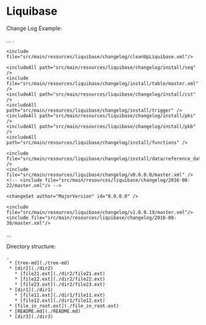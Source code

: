 # Liquibase

Change Log Example:

...
.
<?xml version="1.0" encoding="UTF-8" standalone="no"?>
<databaseChangeLog
        xmlns="http://www.liquibase.org/xml/ns/dbchangelog"
        xmlns:xsi="http://www.w3.org/2001/XMLSchema-instance"
        xsi:schemaLocation="http://www.liquibase.org/xml/ns/dbchangelog
                      http://www.liquibase.org/xml/ns/dbchangelog/dbchangelog-3.5.xsd"
        logicalFilePath="src/main/resources/liquibase/changelog/install.xml">

    <include file="src/main/resources/liquibase/changelog/cleanUpLiquibase.xml"/>

    <includeAll path="src/main/resources/liquibase/changelog/install/seq" />
    <include file="src/main/resources/liquibase/changelog/install/table/master.xml" />
    <includeAll path="src/main/resources/liquibase/changelog/install/cst" />
    <includeAll path="src/main/resources/liquibase/changelog/install/trigger" />
    <includeAll path="src/main/resources/liquibase/changelog/install/pks" />
    <includeAll path="src/main/resources/liquibase/changelog/install/pkb" />
    <includeAll path="src/main/resources/liquibase/changelog/install/functions" />

    <include file="src/main/resources/liquibase/changelog/install/data/reference_data.xml" />
    <include file="src/main/resources/liquibase/changelog/v0.0.0.0/master.xml" />
    <!-- <include file="src/main/resources/liquibase/changelog/2016-08-22/master.xml"/> -->

    <changeSet author="MajorVersion" id="0.0.0.0" />

    <include file="src/main/resources/liquibase/changelog/v1.0.0.19/master.xml"/>
    <include file="src/main/resources/liquibase/changelog/2016-08-30/master.xml"/>

</databaseChangeLog>
...


Directory structure:
```
.
 * [tree-md](./tree-md)
 * [dir2](./dir2)
   * [file21.ext](./dir2/file21.ext)
   * [file22.ext](./dir2/file22.ext)
   * [file23.ext](./dir2/file23.ext)
 * [dir1](./dir1)
   * [file11.ext](./dir1/file11.ext)
   * [file12.ext](./dir1/file12.ext)
 * [file_in_root.ext](./file_in_root.ext)
 * [README.md](./README.md)
 * [dir3](./dir3)
